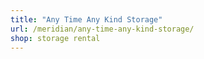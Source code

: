 ```yaml
---
title: "Any Time Any Kind Storage"
url: /meridian/any-time-any-kind-storage/
shop: storage rental
---
```

